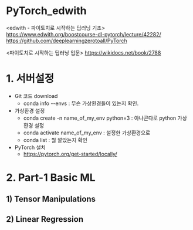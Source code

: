 # PyTorch_edwith

<edwith - 파이토치로 시작하는 딥러닝 기초>
https://www.edwith.org/boostcourse-dl-pytorch/lecture/42282/
https://github.com/deeplearningzerotoall/PyTorch

<파이토치로 시작하는 딥러닝 입문>
https://wikidocs.net/book/2788


# 1. 서버설정

- Git 코드 download
    - conda info --envs : 무슨 가상환경들이 있는지 확인.
- 가상환경 설정
    - conda create -n name_of_my_env python=3 : 아나콘다로 python 가상 환경 설정
    - conda activate name_of_my_env : 설정한 가상환경으로  
    - conda list : 뭘 깔았는지 확인
- PyTorch 설치
    - https://pytorch.org/get-started/locally/


# 2. Part-1 Basic ML

## 1) Tensor Manipulations 

## 2) Linear Regression 

